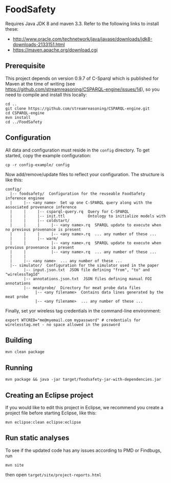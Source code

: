 # FoodSafety

Requires Java JDK 8 and maven 3.3. Refer to the following links to install these:
  * http://www.oracle.com/technetwork/java/javase/downloads/jdk8-downloads-2133151.html
  * https://maven.apache.org/download.cgi

## Prerequisite

This project depends on version 0.9.7 of C-Sparql which is published for Maven at the time of writing (see https://github.com/streamreasoning/CSPARQL-engine/issues/14), so you need to compile and install this locally:

```
cd ..
git clone https://github.com/streamreasoning/CSPARQL-engine.git
cd CSPARQL-engine
mvn install
cd ../FoodSafety
```

## Configuration

All data and configuration must reside in the ```config``` directory. To get started, copy the example configuration:
```
cp -r config-example/ config
```

Now add/remove/update files to reflect your configuration. The structure is like this:
```
config/
  |-- foodsafety/  Configuration for the reuseable FoodSafety inference enginee
  |     |-- <any name>  Set up one C-SPARQL query along with the associated provenance inference
  |     |     |-- csparql-query.rq  Query for C-SPARQL
  |     |     |-- init.ttl          Ontology to initialize models with
  |     |     |-- coldstart/
  |     |     |     |-- <any name>.rq  SPARQL update to execute when no previous provenance is present 
  |     |     |     |-- <any name>.rq  ... any number of these ... 
  |     |     |-- warm/
  |     |           |-- <any name>.rq  SPARQL update to execute when previous provenance is present 
  |     |           |-- <any name>.rq  ... any number of these ...
  |     |
  |     |-- <any name>  ... any number of these ...
  |-- simulator/  Configuration for the simulator used in the paper
        |-- input.json.txt  JSON file defining "from", "to" and "wirelessTagId"
        |-- annotations.json.txt  JSON files defining manual FOI annotations
        |-- meatprobe/  Directory for meat probe data files
             |-- <any filename>  Contains data lines generated by the meat probe
             |-- <any filename>  ... any number of these ...
```

Finally, set yor wireless tag credentials in the command-line environment:
```
export WTCRED="me@myemail.com mypassword" # credentials for wirelesstag.net - no space allowed in the password
```

## Building

```
mvn clean package
```

## Running

```
mvn package && java -jar target/foodsafety-jar-with-dependencies.jar
```

## Creating an Eclipse project

If you would like to edit this project in Eclipse, we recommend you create a project file before starting Eclipse, like this:
```
mvn eclipse:clean eclipse:eclipse
```

## Run static analyses

To see if the updated code has any issues according to PMD or Findbugs, run
```
mvn site
```
then open ```target/site/project-reports.html```



